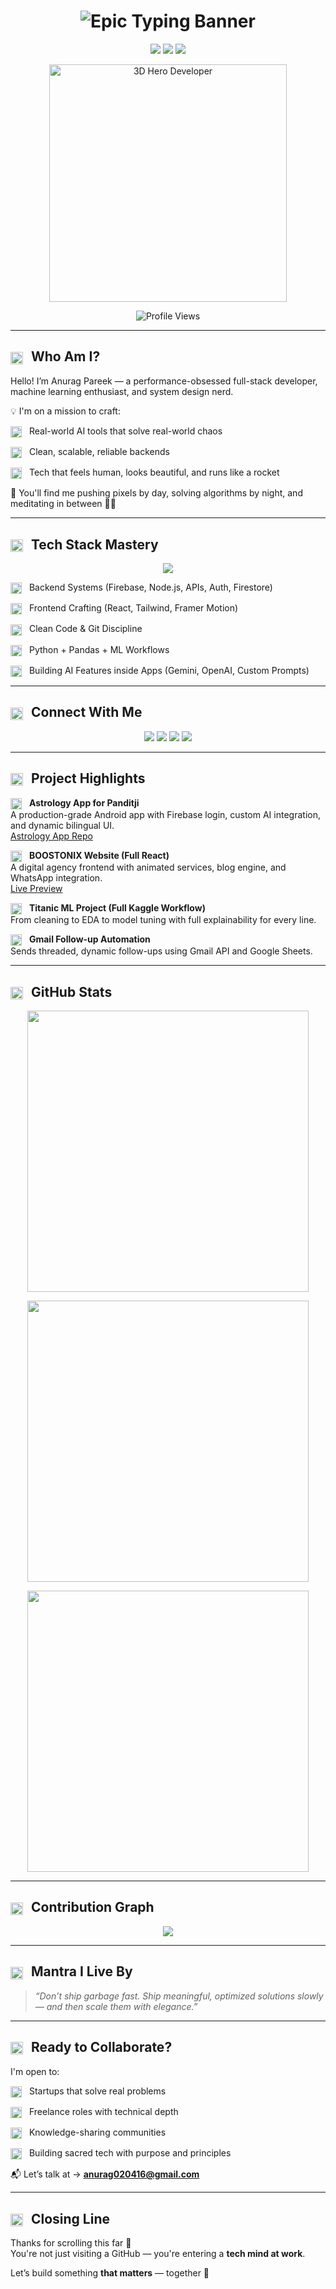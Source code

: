 <!-- 🎬 Cinematic Typing Banner -->
<h1 align="center">
  <img 
    src="https://readme-typing-svg.demolab.com?font=Fira+Code&weight=700&size=26&pause=600&color=f9d042&background=0A0A0A00&center=true&vCenter=true&width=1000&lines=Hi%2C+I'm+Anurag+Pareek+%F0%9F%9A%80;Engineer+of+Ideas+%7C+Craftsman+of+Code+%7C+Architect+of+Systems.;I+build+products+with+clean+architecture+and+AI-driven+logic.;Full-Stack+Developer+%7C+ML+Explorer+%7C+Data+Science.;Welcome+to+my+Coding+Universe+%E2%9C%A8;Let%E2%80%99s+build+impact+with+code+that+lasts."
    alt="Epic Typing Banner"
  />
</h1>

<!-- 🧠 Value Pillars -->
<p align="center">
  <img src="https://img.shields.io/badge/Mindset-Builders%20Not%20Tinkerers-%230a0a0a" />
  <img src="https://img.shields.io/badge/Vision-Code%20That%20Solves%2C%20Not%20Just%20Runs-%230a0a0a" />
  <img src="https://img.shields.io/badge/Mission-Tech%20That%20Elevates%20Lives-%230a0a0a" />
</p>

<!-- 👨‍🚀 Hero Image -->
<p align="center">
  <img 
    src="https://drive.google.com/uc?export=view&id=1ZmJHT7woiOR-7mURbmsNMn4X-Ye5ghGM" 
    width="380" 
    alt="3D Hero Developer"
  />
</p>

<!-- 📈 Profile Views -->
<p align="center"> 
  <img src="https://komarev.com/ghpvc/?username=krsna016&label=Profile%20views&color=0e75b6&style=flat" alt="Profile Views" />
</p>

---

<h2>
  <img src="https://img.icons8.com/?size=100&id=20487&format=png&color=f9d042" width="20" style="vertical-align: middle; margin-right: 8px;" />
  Who Am I?
</h2>

Hello! I’m Anurag Pareek — a performance-obsessed full-stack developer, machine learning enthusiast, and system design nerd.

💡 I'm on a mission to craft:

<p>
  <img src="https://img.icons8.com/?size=100&id=WiWUkYcHpiI0&format=png&color=f9d042" width="18" style="vertical-align: middle; margin-right: 8px;" />
  Real-world AI tools that solve real-world chaos
</p>
<p>
  <img src="https://img.icons8.com/?size=100&id=WiWUkYcHpiI0&format=png&color=f9d042" width="18" style="vertical-align: middle; margin-right: 8px;" />
  Clean, scalable, reliable backends
</p>
<p>
  <img src="https://img.icons8.com/?size=100&id=WiWUkYcHpiI0&format=png&color=f9d042" width="18" style="vertical-align: middle; margin-right: 8px;" />
  Tech that feels human, looks beautiful, and runs like a rocket
</p>

💬 You'll find me pushing pixels by day, solving algorithms by night, and meditating in between 🧘‍♂️

---

<h2>
  <img src="https://img.icons8.com/?size=100&id=20487&format=png&color=f9d042" width="20" style="vertical-align: middle; margin-right: 8px;" />
  Tech Stack Mastery
</h2>

<p align="center">
  <img src="https://skillicons.dev/icons?i=python,c,java,cpp,js,react,firebase,mysql,git,github,linux,vscode,swift,googlecloud" />
</p>

<p>
  <img src="https://img.icons8.com/?size=100&id=WiWUkYcHpiI0&format=png&color=f9d042" width="18" style="vertical-align: middle; margin-right: 8px;" />
  Backend Systems (Firebase, Node.js, APIs, Auth, Firestore)
</p>
<p>
  <img src="https://img.icons8.com/?size=100&id=WiWUkYcHpiI0&format=png&color=f9d042" width="18" style="vertical-align: middle; margin-right: 8px;" />
  Frontend Crafting (React, Tailwind, Framer Motion)
</p>
<p>
  <img src="https://img.icons8.com/?size=100&id=WiWUkYcHpiI0&format=png&color=f9d042" width="18" style="vertical-align: middle; margin-right: 8px;" />
  Clean Code & Git Discipline
</p>
<p>
  <img src="https://img.icons8.com/?size=100&id=WiWUkYcHpiI0&format=png&color=f9d042" width="18" style="vertical-align: middle; margin-right: 8px;" />
  Python + Pandas + ML Workflows
</p>
<p>
  <img src="https://img.icons8.com/?size=100&id=WiWUkYcHpiI0&format=png&color=f9d042" width="18" style="vertical-align: middle; margin-right: 8px;" />
  Building AI Features inside Apps (Gemini, OpenAI, Custom Prompts)
</p>

---

<h2>
  <img src="https://img.icons8.com/?size=100&id=20487&format=png&color=f9d042" width="20" style="vertical-align: middle; margin-right: 8px;" />
  Connect With Me
</h2>

<p align="center">
  <a href="https://www.linkedin.com/in/016anuragpareek"><img src="https://img.shields.io/badge/LinkedIn-%230077B5?style=for-the-badge&logo=linkedin&logoColor=white"/></a>
  <a href="https://leetcode.com/krsna_016/"><img src="https://img.shields.io/badge/LeetCode-%230a0a0a?style=for-the-badge&logo=leetcode&logoColor=white"/></a>
  <a href="https://stackoverflow.com/users/19687441/016anuragpareek"><img src="https://img.shields.io/badge/StackOverflow-%23F58025?style=for-the-badge&logo=stackoverflow&logoColor=white"/></a>
  <a href="https://www.hackerrank.com/profile/Anurag_16"><img src="https://img.shields.io/badge/HackerRank-%2311B584?style=for-the-badge&logo=hackerrank&logoColor=white"/></a>
</p>

---

<h2>
  <img src="https://img.icons8.com/?size=100&id=20487&format=png&color=f9d042" width="20" style="vertical-align: middle; margin-right: 8px;" />
  Project Highlights
</h2>

<p>
  <img src="https://img.icons8.com/?size=100&id=WiWUkYcHpiI0&format=png&color=f9d042" width="18" style="vertical-align: middle; margin-right: 8px;" />
  <strong>Astrology App for Panditji</strong><br />
  A production-grade Android app with Firebase login, custom AI integration, and dynamic bilingual UI.<br />
  <a href="https://github.com/krsna016/c2-astrology-app-latest">Astrology App Repo</a>
</p>

<p>
  <img src="https://img.icons8.com/?size=100&id=WiWUkYcHpiI0&format=png&color=f9d042" width="18" style="vertical-align: middle; margin-right: 8px;" />
  <strong>BOOSTONIX Website (Full React)</strong><br />
  A digital agency frontend with animated services, blog engine, and WhatsApp integration.<br />
  <a href="https://boostonix.agency">Live Preview</a>
</p>

<p>
  <img src="https://img.icons8.com/?size=100&id=WiWUkYcHpiI0&format=png&color=f9d042" width="18" style="vertical-align: middle; margin-right: 8px;" />
  <strong>Titanic ML Project (Full Kaggle Workflow)</strong><br />
  From cleaning to EDA to model tuning with full explainability for every line.
</p>

<p>
  <img src="https://img.icons8.com/?size=100&id=WiWUkYcHpiI0&format=png&color=f9d042" width="18" style="vertical-align: middle; margin-right: 8px;" />
  <strong>Gmail Follow-up Automation</strong><br />
  Sends threaded, dynamic follow-ups using Gmail API and Google Sheets.
</p>

---

<!-- 📊 GitHub Stats -->
<h2>
  <img src="https://img.icons8.com/?size=100&id=20487&format=png&color=f9d042" width="20" style="vertical-align: middle; margin-right: 8px;" />
  GitHub Stats
</h2>

<p align="center">
  <img width="450" src="https://github-readme-stats.vercel.app/api?username=krsna016&show_icons=true&theme=radical&bg_color=0a0a0a&text_color=ffffff" />
</p>
<p align="center">
  <img width="450" src="https://github-readme-streak-stats.herokuapp.com/?user=krsna016&theme=dark&fire=FFDD00&ring=FFDD00" />
</p>
<p align="center">
  <img width="450" src="https://github-readme-stats.vercel.app/api/top-langs/?username=krsna016&layout=compact&theme=tokyonight&bg_color=0a0a0a&text_color=ffffff" />
</p>

---

<h2>
  <img src="https://img.icons8.com/?size=100&id=20487&format=png&color=f9d042" width="20" style="vertical-align: middle; margin-right: 8px;" />
  Contribution Graph
</h2>

<p align="center">
  <img src="https://github-readme-activity-graph.vercel.app/graph?username=krsna016&theme=react-dark&bg_color=0a0a0a&color=ffffff&line=00ffe4&point=ffffff" />
</p>

---

<h2>
  <img src="https://img.icons8.com/?size=100&id=20487&format=png&color=f9d042" width="20" style="vertical-align: middle; margin-right: 8px;" />
  Mantra I Live By
</h2>

> _“Don’t ship garbage fast. Ship meaningful, optimized solutions slowly — and then scale them with elegance.”_

---

<h2>
  <img src="https://img.icons8.com/?size=100&id=20487&format=png&color=f9d042" width="20" style="vertical-align: middle; margin-right: 8px;" />
  Ready to Collaborate?
</h2>

I'm open to:
<p>
  <img src="https://img.icons8.com/?size=100&id=WiWUkYcHpiI0&format=png&color=f9d042" width="18" style="vertical-align: middle; margin-right: 8px;" />
  Startups that solve real problems
</p>
<p>
  <img src="https://img.icons8.com/?size=100&id=WiWUkYcHpiI0&format=png&color=f9d042" width="18" style="vertical-align: middle; margin-right: 8px;" />
  Freelance roles with technical depth
</p>
<p>
  <img src="https://img.icons8.com/?size=100&id=WiWUkYcHpiI0&format=png&color=f9d042" width="18" style="vertical-align: middle; margin-right: 8px;" />
  Knowledge-sharing communities
</p>
<p>
  <img src="https://img.icons8.com/?size=100&id=WiWUkYcHpiI0&format=png&color=f9d042" width="18" style="vertical-align: middle; margin-right: 8px;" />
  Building sacred tech with purpose and principles
</p>

📬 Let’s talk at → **anurag020416@gmail.com**

---

<h2>
  <img src="https://img.icons8.com/?size=100&id=20487&format=png&color=f9d042" width="20" style="vertical-align: middle; margin-right: 8px;" />
  Closing Line
</h2>

Thanks for scrolling this far 🙏  
You're not just visiting a GitHub — you're entering a **tech mind at work**.

Let’s build something **that matters** — together 🚀
